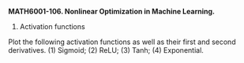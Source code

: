 <b>MATH6001-106. Nonlinear Optimization in Machine Learning.</b>

1. Activation functions

Plot the following activation functions as well as their first and second derivatives.
(1) Sigmoid; (2) ReLU; (3) Tanh; (4) Exponential.
